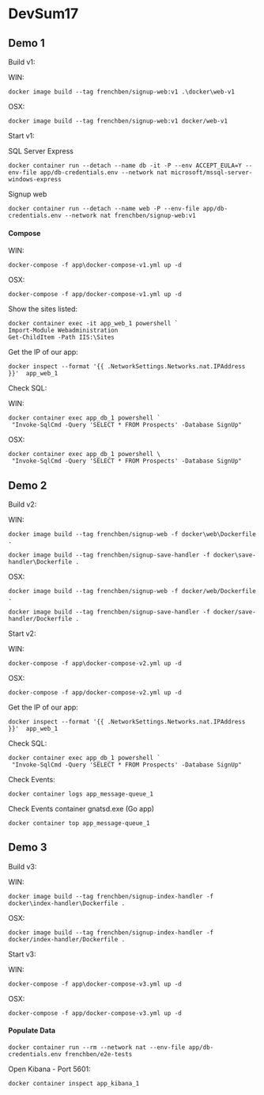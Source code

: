 # DevSum17

## Demo 1

Build v1:

WIN:
```
docker image build --tag frenchben/signup-web:v1 .\docker\web-v1
```
OSX:
```
docker image build --tag frenchben/signup-web:v1 docker/web-v1
```

Start v1:

SQL Server Express
```
docker container run --detach --name db -it -P --env ACCEPT_EULA=Y --env-file app/db-credentials.env --network nat microsoft/mssql-server-windows-express
```

Signup web
```
docker container run --detach --name web -P --env-file app/db-credentials.env --network nat frenchben/signup-web:v1
```


#### Compose
WIN:
```
docker-compose -f app\docker-compose-v1.yml up -d
```
OSX:
```
docker-compose -f app/docker-compose-v1.yml up -d
```

Show the sites listed:
```
docker container exec -it app_web_1 powershell `
Import-Module Webadministration
Get-ChildItem -Path IIS:\Sites
```

Get the IP of our app:

```
docker inspect --format '{{ .NetworkSettings.Networks.nat.IPAddress }}'  app_web_1
```

Check SQL:

WIN:
```
docker container exec app_db_1 powershell `
 "Invoke-SqlCmd -Query 'SELECT * FROM Prospects' -Database SignUp"
```
OSX:
```
docker container exec app_db_1 powershell \
 "Invoke-SqlCmd -Query 'SELECT * FROM Prospects' -Database SignUp"
```

## Demo 2

Build v2:

WIN:
```
docker image build --tag frenchben/signup-web -f docker\web\Dockerfile .

docker image build --tag frenchben/signup-save-handler -f docker\save-handler\Dockerfile .
```
OSX:
```
docker image build --tag frenchben/signup-web -f docker/web/Dockerfile .

docker image build --tag frenchben/signup-save-handler -f docker/save-handler/Dockerfile .
```

Start v2:

WIN:
```
docker-compose -f app\docker-compose-v2.yml up -d
```
OSX:
```
docker-compose -f app/docker-compose-v2.yml up -d
```

Get the IP of our app:

```
docker inspect --format '{{ .NetworkSettings.Networks.nat.IPAddress }}'  app_web_1
```

Check SQL:

```
docker container exec app_db_1 powershell `
 "Invoke-SqlCmd -Query 'SELECT * FROM Prospects' -Database SignUp"
```

Check Events:
```
docker container logs app_message-queue_1
```

Check Events container gnatsd.exe (Go app)
```
docker container top app_message-queue_1
```

## Demo 3

Build v3:

WIN:
```
docker image build --tag frenchben/signup-index-handler -f docker\index-handler\Dockerfile .
```
OSX:
```
docker image build --tag frenchben/signup-index-handler -f docker/index-handler/Dockerfile .
```

Start v3:

WIN:
```
docker-compose -f app\docker-compose-v3.yml up -d
```
OSX:
```
docker-compose -f app/docker-compose-v3.yml up -d
```

#### Populate Data
```
docker container run --rm --network nat --env-file app/db-credentials.env frenchben/e2e-tests
```

Open Kibana - Port 5601:
```
docker container inspect app_kibana_1
```
